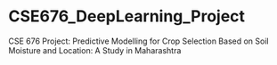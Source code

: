 # CSE676_DeepLearning_Project
CSE 676 Project: Predictive Modelling for Crop Selection Based on Soil Moisture and Location: A Study in Maharashtra
